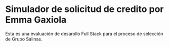 # Simulador de solicitud de credito por Emma Gaxiola

Esta es una evaluación de desarollo Full Stack para el proceso de selección de Grupo Salinas.
